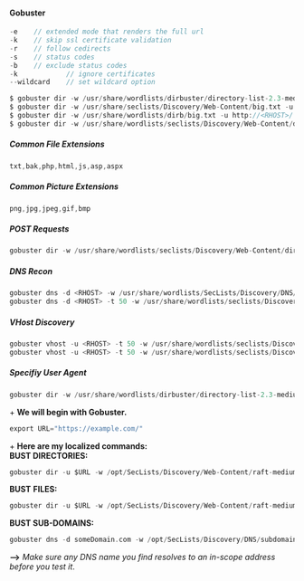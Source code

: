 #### Gobuster

```c
-e    // extended mode that renders the full url
-k    // skip ssl certificate validation
-r    // follow cedirects
-s    // status codes
-b    // exclude status codes
-k            // ignore certificates
--wildcard    // set wildcard option

$ gobuster dir -w /usr/share/wordlists/dirbuster/directory-list-2.3-medium.txt -u http://<RHOST>/
$ gobuster dir -w /usr/share/seclists/Discovery/Web-Content/big.txt -u http://<RHOST>/ -x php
$ gobuster dir -w /usr/share/wordlists/dirb/big.txt -u http://<RHOST>/ -x php,txt,html,js -e -s 200
$ gobuster dir -w /usr/share/wordlists/seclists/Discovery/Web-Content/directory-list-lowercase-2.3-medium.txt -u https://<RHOST>:<RPORT>/ -b 200 -k --wildcard
```

##### [](https://github.com/0xsyr0/OSCP#common-file-extensions)Common File Extensions

```c
txt,bak,php,html,js,asp,aspx
```

##### [](https://github.com/0xsyr0/OSCP#common-picture-extensions)Common Picture Extensions

```c
png,jpg,jpeg,gif,bmp
```

##### [](https://github.com/0xsyr0/OSCP#post-requests)POST Requests

```c
gobuster dir -w /usr/share/wordlists/seclists/Discovery/Web-Content/directory-list-lowercase-2.3-medium.txt -u http://<RHOST>/api/ -e -s 200
```

##### [](https://github.com/0xsyr0/OSCP#dns-recon)DNS Recon

```c
gobuster dns -d <RHOST> -w /usr/share/wordlists/SecLists/Discovery/DNS/subdomains-top1million-5000.txt
gobuster dns -d <RHOST> -t 50 -w /usr/share/wordlists/seclists/Discovery/DNS/subdomains-top1million-110000.txt
```

##### [](https://github.com/0xsyr0/OSCP#vhost-discovery)VHost Discovery

```c
gobuster vhost -u <RHOST> -t 50 -w /usr/share/wordlists/seclists/Discovery/DNS/subdomains-top1million-110000.txt
gobuster vhost -u <RHOST> -t 50 -w /usr/share/wordlists/seclists/Discovery/DNS/subdomains-top1million-110000.txt --append-domain
```

##### [](https://github.com/0xsyr0/OSCP#specifiy-user-agent)Specifiy User Agent

```c
gobuster dir -w /usr/share/wordlists/dirbuster/directory-list-2.3-medium.txt 
```


+ **We will begin with Gobuster.**  
```c
export URL="https://example.com/"  
```
  
+ **Here are my localized commands:**  
**BUST DIRECTORIES:**  
```c
gobuster dir -u $URL -w /opt/SecLists/Discovery/Web-Content/raft-medium-directories.txt -k -t 30 
```
  
**BUST** **FILES:**  
```c
gobuster dir -u $URL -w /opt/SecLists/Discovery/Web-Content/raft-medium-files.txt -k -t 30  
```
  
**BUST SUB-DOMAINS:**  
```c
gobuster dns -d someDomain.com -w /opt/SecLists/Discovery/DNS/subdomains-top1million-110000.txt -t 30  
```
**-->** _Make sure any DNS name you find resolves to an in-scope address before you test it_.